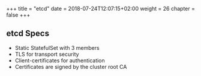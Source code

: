 +++
title = "etcd"
date = 2018-07-24T12:07:15+02:00
weight = 26
chapter = false
+++

## etcd Specs

- Static StatefulSet with 3 members
- TLS for transport security
- Client-certificates for authentication
- Certificates are signed by the cluster root CA 
